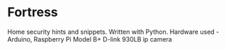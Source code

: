 # Fortress
Home security hints and snippets.
Written with Python.
Hardware used - Arduino, Raspberry Pi Model B+
D-link 930LB ip camera
